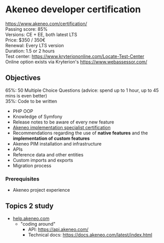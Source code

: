 # Akeneo developer certification

https://www.akeneo.com/certification/   
Passing score: 85%   
Versions: CE + EE, both latest LTS   
Price: $350 / 350€   
Renewal: Every LTS version  
Duration: 1.5 or 2 hours  
Test center: https://www.kryteriononline.com/Locate-Test-Center  
Online option exists via Kryterion's https://www.webassessor.com/


## Objectives

65%: 50 Multiple Choice Questions (advice: spend up to 1 hour, up to 45 mins is even better)  
35%: Code to be written  

- PHP OOP
- Knowledge of Symfony
- Release notes to be aware of every new feature
- [Akeneo implementation specialist certification](https://github.com/PauliusMacernis/certification/blob/master/akeneo/akeneo-implementation-specialist.md)
- Recommendations regarding the use of **native features** and the **implementation of custom features**
- Akeneo PIM installation and infrastructure
- APIs
- Reference data and other entities
- Custom imports and exports
- Migration process

### Prerequisites

- Akeneo project experience

## Topics 2 study

- [help.akeneo.com](https://help.akeneo.com/)
  - "coding around"
    - API: https://api.akeneo.com/
    - Technical docs: https://docs.akeneo.com/latest/index.html
